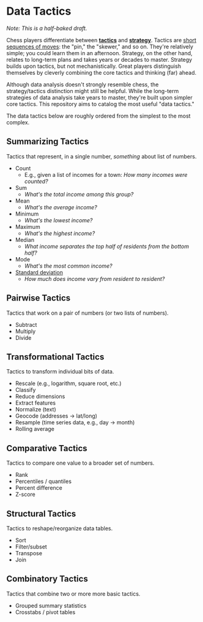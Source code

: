 # Data Tactics

*Note: This is a half-baked draft.*

Chess players differentiate between [__tactics__](http://en.wikipedia.org/wiki/Chess_tactic) and [__strategy__](http://en.wikipedia.org/wiki/Chess_strategy). Tactics are [short sequences of moves](http://www.chessfornovices.com/chessstrategyvstactics.html): the "pin," the "skewer," and so on. They're relatively simple; you could learn them in an afternoon. Strategy, on the other hand, relates to long-term plans and takes years or decades to master. Strategy builds upon tactics, but not mechanistically. Great players distinguish themselves by cleverly combining the core tactics and thinking (far) ahead. 

Although data analysis doesn't strongly resemble chess, the strategy/tactics distinction might still be helpful. While the long-term strategies of data analysis take years to master, they're built upon simpler core tactics. This repository aims to catalog the most useful "data tactics."

The data tactics below are roughly ordered from the simplest to the most complex.

## Summarizing Tactics

Tactics that represent, in a single number, *something* about list of numbers.

- Count
	- E.g., given a list of incomes for a town: *How many incomes were counted?*
- Sum
	- *What's the total income among this group?*
- Mean
	- *What's the average income?*
- Minimum
	- *What's the lowest income?*
- Maximum
	- *What's the highest income?*
- Median
	- *What income separates the top half of residents from the bottom half?*
- Mode
	- *What's the most common income?*
- [Standard deviation](http://en.wikipedia.org/wiki/Standard_deviation)
	- *How much does income vary from resident to resident?*

## Pairwise Tactics

Tactics that work on a pair of numbers (or two lists of numbers).

- Subtract
- Multiply
- Divide

## Transformational Tactics

Tactics to transform individual bits of data.

- Rescale (e.g., logarithm, square root, etc.)
- Classify
- Reduce dimensions
- Extract features
- Normalize (text)
- Geocode (addresses -> lat/long)
- Resample (time series data, e.g., day -> month)
- Rolling average

## Comparative Tactics

Tactics to compare one value to a broader set of numbers.

- Rank
- Percentiles / quantiles
- Percent difference
- Z-score

## Structural Tactics

Tactics to reshape/reorganize data tables.

- Sort
- Filter/subset
- Transpose
- Join
 
## Combinatory Tactics

Tactics that combine two or more more basic tactics.

- Grouped summary statistics
- Crosstabs / pivot tables
